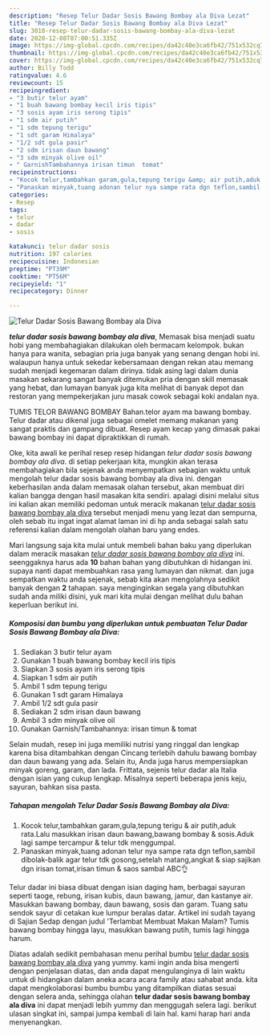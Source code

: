 ```yaml
---
description: "Resep Telur Dadar Sosis Bawang Bombay ala Diva Lezat"
title: "Resep Telur Dadar Sosis Bawang Bombay ala Diva Lezat"
slug: 3018-resep-telur-dadar-sosis-bawang-bombay-ala-diva-lezat
date: 2020-12-08T07:00:51.335Z
image: https://img-global.cpcdn.com/recipes/da42c40e3ca6fb42/751x532cq70/telur-dadar-sosis-bawang-bombay-ala-diva-foto-resep-utama.jpg
thumbnail: https://img-global.cpcdn.com/recipes/da42c40e3ca6fb42/751x532cq70/telur-dadar-sosis-bawang-bombay-ala-diva-foto-resep-utama.jpg
cover: https://img-global.cpcdn.com/recipes/da42c40e3ca6fb42/751x532cq70/telur-dadar-sosis-bawang-bombay-ala-diva-foto-resep-utama.jpg
author: Billy Todd
ratingvalue: 4.6
reviewcount: 15
recipeingredient:
- "3 butir telur ayam"
- "1 buah bawang bombay kecil iris tipis"
- "3 sosis ayam iris serong tipis"
- "1 sdm air putih"
- "1 sdm tepung terigu"
- "1 sdt garam Himalaya"
- "1/2 sdt gula pasir"
- "2 sdm irisan daun bawang"
- "3 sdm minyak olive oil"
- " GarnishTambahannya irisan timun  tomat"
recipeinstructions:
- "Kocok telur,tambahkan garam,gula,tepung terigu &amp; air putih,aduk rata.Lalu masukkan irisan daun bawang,bawang bombay &amp; sosis.Aduk lagi sampe tercampur &amp; telur tdk menggumpal."
- "Panaskan minyak,tuang adonan telur nya sampe rata dgn teflon,sambil dibolak-balik agar telur tdk gosong,setelah matang,angkat &amp; siap sajikan dgn irisan tomat,irisan timun &amp; saos sambal ABC👌"
categories:
- Resep
tags:
- telur
- dadar
- sosis

katakunci: telur dadar sosis 
nutrition: 197 calories
recipecuisine: Indonesian
preptime: "PT39M"
cooktime: "PT56M"
recipeyield: "1"
recipecategory: Dinner

---
```



![Telur Dadar Sosis Bawang Bombay ala Diva](https://img-global.cpcdn.com/recipes/da42c40e3ca6fb42/751x532cq70/telur-dadar-sosis-bawang-bombay-ala-diva-foto-resep-utama.jpg)

<b><i>telur dadar sosis bawang bombay ala diva</i></b>, Memasak bisa menjadi suatu hobi yang membahagiakan dilakukan oleh bermacam kelompok. bukan hanya para wanita, sebagian pria juga banyak yang senang dengan hobi ini. walaupun hanya untuk sekedar kebersamaan dengan rekan atau memang sudah menjadi kegemaran dalam dirinya. tidak asing lagi dalam dunia masakan sekarang sangat banyak ditemukan pria dengan skill memasak yang hebat, dan lumayan banyak juga kita melihat di banyak depot dan restoran yang mempekerjakan juru masak cowok sebagai koki andalan nya.

TUMIS TELOR BAWANG BOMBAY Bahan.telor ayam ma bawang bombay. Telur dadar atau dikenal juga sebagai omelet memang makanan yang sangat praktis dan gampang dibuat. Resep ayam kecap yang dimasak pakai bawang bombay ini dapat dipraktikkan di rumah.

Oke, kita awali ke perihal resep resep hidangan <i>telur dadar sosis bawang bombay ala diva</i>. di setiap pekerjaan kita, mungkin akan terasa membahagiakan bila sejenak anda menyempatkan sebagian waktu untuk mengolah telur dadar sosis bawang bombay ala diva ini. dengan keberhasilan anda dalam memasak olahan tersebut, akan membuat diri kalian bangga dengan hasil masakan kita sendiri. apalagi disini melalui situs ini kalian akan memiliki pedoman untuk meracik makanan <u>telur dadar sosis bawang bombay ala diva</u> tersebut menjadi menu yang lezat dan sempurna, oleh sebab itu ingat ingat alamat laman ini di hp anda sebagai salah satu referensi kalian dalam mengolah olahan baru yang endes.


Mari langsung saja kita mulai untuk membeli bahan baku yang diperlukan dalam meracik masakan <u><i>telur dadar sosis bawang bombay ala diva</i></u> ini. seenggaknya harus ada <b>10</b> bahan bahan yang dibutuhkan di hidangan ini. supaya nanti dapat membuahkan rasa yang lumayan dan nikmat. dan juga sempatkan waktu anda sejenak, sebab kita akan mengolahnya sedikit banyak dengan <b>2</b> tahapan. saya menginginkan segala yang dibutuhkan sudah anda miliki disini, yuk mari kita mulai dengan melihat dulu bahan keperluan berikut ini.

<!--inarticleads1-->

##### Komposisi dan bumbu yang diperlukan untuk pembuatan Telur Dadar Sosis Bawang Bombay ala Diva:

1. Sediakan 3 butir telur ayam
1. Gunakan 1 buah bawang bombay kecil iris tipis
1. Siapkan 3 sosis ayam iris serong tipis
1. Siapkan 1 sdm air putih
1. Ambil 1 sdm tepung terigu
1. Gunakan 1 sdt garam Himalaya
1. Ambil 1/2 sdt gula pasir
1. Sediakan 2 sdm irisan daun bawang
1. Ambil 3 sdm minyak olive oil
1. Gunakan  Garnish/Tambahannya: irisan timun &amp; tomat


Selain mudah, resep ini juga memiliki nutrisi yang ringgal dan lengkap karena bisa ditambahkan dengan Cincang terlebih dahulu bawang bombay dan daun bawang yang ada. Selain itu, Anda juga harus mempersiapkan minyak goreng, garam, dan lada. Frittata, sejenis telur dadar ala Italia dengan isian yang cukup lengkap. Misalnya seperti beberapa jenis keju, sayuran, bahkan sisa pasta. 

<!--inarticleads2-->

##### Tahapan mengolah Telur Dadar Sosis Bawang Bombay ala Diva:

1. Kocok telur,tambahkan garam,gula,tepung terigu &amp; air putih,aduk rata.Lalu masukkan irisan daun bawang,bawang bombay &amp; sosis.Aduk lagi sampe tercampur &amp; telur tdk menggumpal.
1. Panaskan minyak,tuang adonan telur nya sampe rata dgn teflon,sambil dibolak-balik agar telur tdk gosong,setelah matang,angkat &amp; siap sajikan dgn irisan tomat,irisan timun &amp; saos sambal ABC👌


Telur dadar ini biasa dibuat dengan isian daging ham, berbagai sayuran seperti taoge, rebung, irisan kubis, daun bawang, jamur, dan kastanye air. Masukkan bawang bombay, daun bawang, sosis dan garam. Tuang satu sendok sayur di cetakan kue lumpur beralas datar. Artikel ini sudah tayang di Sajian Sedap dengan judul &#39;Terlambat Membuat Makan Malam? Tumis bawang bombay hingga layu, masukkan bawang putih, tumis lagi hingga harum. 

Diatas adalah sedikit pembahasan menu perihal bumbu <u>telur dadar sosis bawang bombay ala diva</u> yang yummy. kami ingin anda bisa mengerti dengan penjelasan diatas, dan anda dapat mengulanginya di lain waktu untuk di hidangkan dalam aneka acara acara family atau sahabat anda. kita dapat mengkolaborasi bumbu bumbu yang ditampilkan diatas sesuai dengan selera anda, sehingga olahan <b>telur dadar sosis bawang bombay ala diva</b> ini dapat menjadi lebih yummy dan menggugah selera lagi. berikut ulasan singkat ini, sampai jumpa kembali di lain hal. kami harap hari anda menyenangkan.
